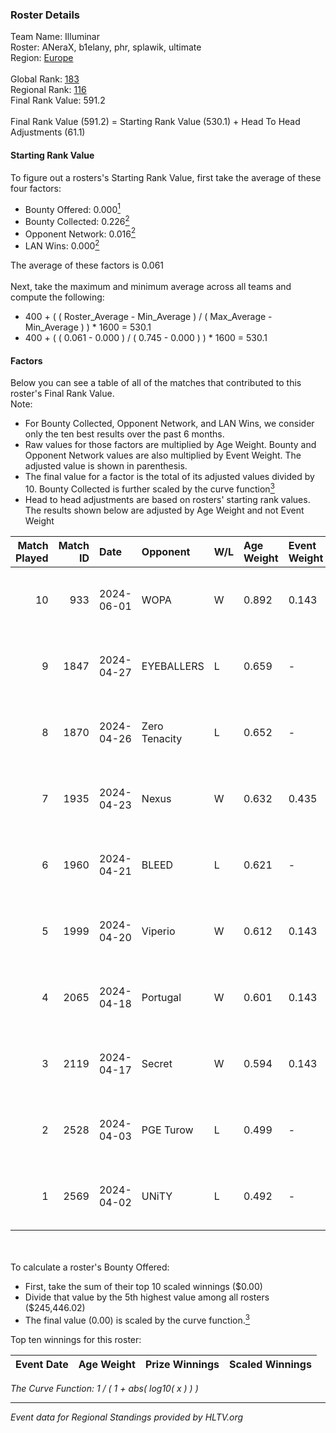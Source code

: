 ### Roster Details<br />
Team Name: Illuminar<br />
Roster: ANeraX, b1elany, phr, splawik, ultimate<br />
Region: [Europe]( ../standings_europe.md)<br />
<br />
Global Rank: [183](../standings_global.md)<br />
Regional Rank: [116]( ../standings_europe.md)<br />
Final Rank Value:  591.2<br />
<br />
Final Rank Value (591.2) = Starting Rank Value (530.1) + Head To Head Adjustments (61.1)<br />

#### Starting Rank Value<br />
To figure out a rosters's Starting Rank Value, first take the average of these four factors:<br />
- Bounty Offered: 0.000[<sup>1</sup>](#table2)
- Bounty Collected: 0.226[<sup>2</sup>](#table1)
- Opponent Network: 0.016[<sup>2</sup>](#table1)
- LAN Wins: 0.000[<sup>2</sup>](#table1)

The average of these factors is 0.061<br />
<br />
Next, take the maximum and minimum average across all teams and compute the following:<br />
- 400 + ( ( Roster_Average - Min_Average ) / ( Max_Average - Min_Average ) ) * 1600 = 530.1
- 400 + ( ( 0.061 - 0.000 ) / ( 0.745 - 0.000 ) ) * 1600 = 530.1


#### Factors<br />
Below you can see a table of all of the matches that contributed to this roster's Final Rank Value.<br />
Note:<br />

- For Bounty Collected, Opponent Network, and LAN Wins, we consider only the ten best results over the past 6 months.
- Raw values for those factors are multiplied by Age Weight. Bounty and Opponent Network values are also multiplied by Event Weight. The adjusted value is shown in parenthesis.
- The final value for a factor is the total of its adjusted values divided by 10. Bounty Collected is further scaled by the curve function[<sup>3</sup>](#curveFunction)
- Head to head adjustments are based on rosters' starting rank values. The results shown below are adjusted by Age Weight and not Event Weight
<span id="table1"></span><br />


| Match Played | Match ID | Date       | Opponent      | W/L | Age Weight | Event Weight | Bounty Collected | Opponent Network | LAN Wins  | H2H Adj. | Roster                                  |
| -: | -: | :- | :- | :- | :- | :- | :- | :- | :- | -: | :- |
|           10 |      933 | 2024-06-01 | WOPA          | W   | 0.892      | 0.143        | 0.001 (0.000)    | 0.152 (0.019)    | 0 (0.000) |    15.98 | ANeraX, b1elany, phr, splawik, ultimate |
|            9 |     1847 | 2024-04-27 | EYEBALLERS    | L   | 0.659      | -            | -                | -                | -         |    -2.55 | ANeraX, Furlan, keis, phr, ultimate     |
|            8 |     1870 | 2024-04-26 | Zero Tenacity | L   | 0.652      | -            | -                | -                | -         |    -1.37 | ANeraX, Furlan, keis, phr, ultimate     |
|            7 |     1935 | 2024-04-23 | Nexus         | W   | 0.632      | 0.435        | 0.011 (0.003)    | 0.432 (0.119)    | 0 (0.000) |    17.06 | ANeraX, Furlan, keis, phr, ultimate     |
|            6 |     1960 | 2024-04-21 | BLEED         | L   | 0.621      | -            | -                | -                | -         |    -0.70 | ANeraX, Furlan, keis, phr, ultimate     |
|            5 |     1999 | 2024-04-20 | Viperio       | W   | 0.612      | 0.143        | 0.002 (0.000)    | 0.049 (0.004)    | 0 (0.000) |    12.53 | ANeraX, Furlan, keis, phr, ultimate     |
|            4 |     2065 | 2024-04-18 | Portugal      | W   | 0.601      | 0.143        | 0.006 (0.000)    | 0.162 (0.014)    | 0 (0.000) |    14.61 | ANeraX, Furlan, keis, phr, ultimate     |
|            3 |     2119 | 2024-04-17 | Secret        | W   | 0.594      | 0.143        | 0.000 (0.000)    | 0.085 (0.007)    | 0 (0.000) |    10.74 | ANeraX, Furlan, keis, phr, ultimate     |
|            2 |     2528 | 2024-04-03 | PGE Turow     | L   | 0.499      | -            | -                | -                | -         |    -4.41 | ANeraX, Furlan, keis, phr, ultimate     |
|            1 |     2569 | 2024-04-02 | UNiTY         | L   | 0.492      | -            | -                | -                | -         |    -0.79 | ANeraX, Furlan, keis, phr, ultimate     |

<br />
<span id="table2"></span><br />
To calculate a roster's Bounty Offered:<br />

- First, take the sum of their top 10 scaled winnings ($0.00)
- Divide that value by the 5th highest value among all rosters ($245,446.02)
- The final value (0.00) is scaled by the curve function.[<sup>3</sup>](#curveFunction)

Top ten winnings for this roster:<br />

| Event Date | Age Weight | Prize Winnings | Scaled Winnings |
| :- | -: | :- | :- |


<span id="curveFunction"></span>_The Curve Function: 1 / ( 1 + abs( log10( x ) ) )_<br />

---
_Event data for Regional Standings provided by HLTV.org_<br />

